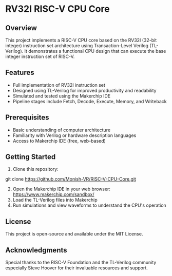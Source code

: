 # RV32I RISC-V CPU Core

## Overview

This project implements a RISC-V CPU core based on the RV32I (32-bit integer) instruction set architecture using Transaction-Level Verilog (TL-Verilog). It demonstrates a functional CPU design that can execute the base integer instruction set of RISC-V.

## Features

- Full implementation of RV32I instruction set
- Designed using TL-Verilog for improved productivity and readability
- Simulated and tested using the Makerchip IDE
- Pipeline stages include Fetch, Decode, Execute, Memory, and Writeback

## Prerequisites

- Basic understanding of computer architecture
- Familiarity with Verilog or hardware description languages
- Access to Makerchip IDE (free, web-based)

## Getting Started

1. Clone this repository:

git clone https://github.com/Monish-VR/RISC-V-CPU-Core.git

2. Open the Makerchip IDE in your web browser: https://www.makerchip.com/sandbox/
3. Load the TL-Verilog files into Makerchip
4. Run simulations and view waveforms to understand the CPU's operation

## License

This project is open-source and available under the MIT License.

## Acknowledgments

Special thanks to the RISC-V Foundation and the TL-Verilog community especially Steve Hoover for their invaluable resources and support.
